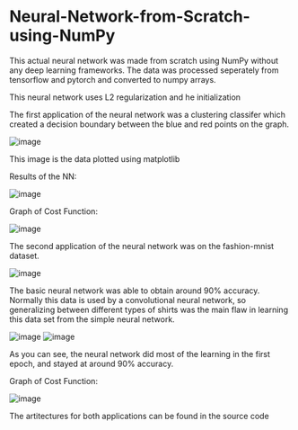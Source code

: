 # Neural-Network-from-Scratch-using-NumPy

This actual neural network was made from scratch using NumPy without any deep learning frameworks. The data was processed seperately from tensorflow and pytorch and converted to numpy arrays. 

This neural network uses L2 regularization and he initialization

The first application of the neural network was a clustering classifer which created a decision boundary between the blue and red points on the graph. 

![image](https://user-images.githubusercontent.com/108239710/194942939-4d45c220-cfd6-4de9-867d-99a86585b8b1.png)

This image is the data plotted using matplotlib

Results of the NN:

![image](https://user-images.githubusercontent.com/108239710/194943371-9085f7e0-46c4-42d0-b9c4-fa24cbecbec6.png)

Graph of Cost Function:

![image](https://user-images.githubusercontent.com/108239710/194943405-178f8494-8ae7-42c8-9657-44eaa0ea5586.png)

The second application of the neural network was on the fashion-mnist dataset. 

![image](https://user-images.githubusercontent.com/108239710/194943753-39e77214-17b1-4ab1-abc5-88ec11fdf81e.png)

The basic neural network was able to obtain around 90% accuracy. Normally this data is used by a convolutional neural network, so generalizing between different types of shirts was the main flaw in learning this data set from the simple neural network.

![image](https://user-images.githubusercontent.com/108239710/194943786-86091214-5435-48b2-bba9-6e5b129a600b.png)
![image](https://user-images.githubusercontent.com/108239710/194943805-ae5ec3b7-5a73-47c0-954c-bb019c9ac02c.png)

As you can see, the neural network did most of the learning in the first epoch, and stayed at around 90% accuracy. 

Graph of Cost Function:

![image](https://user-images.githubusercontent.com/108239710/194943963-cc6012e5-6422-4f74-af86-73c075b1dd21.png)

The artitectures for both applications can be found in the source code



